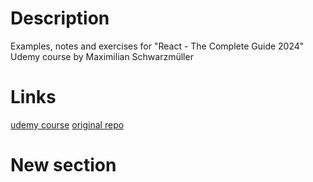 # Description

Examples, notes and exercises for "React - The Complete Guide 2024" Udemy
course by Maximilian Schwarzmüller

# Links

[udemy course](https://www.udemy.com/course/react-the-complete-guide-incl-redux/?couponCode=ST8MT40924)
[original repo](https://github.com/academind/react-complete-guide-course-resources)

# New section
